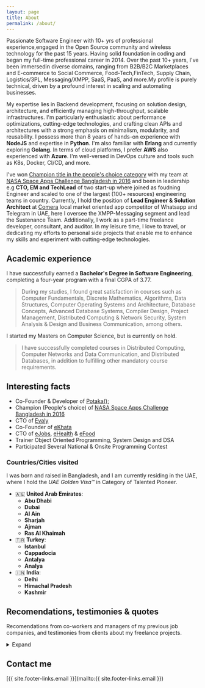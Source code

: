 ```yaml
---
layout: page
title: About
permalink: /about/
---
```

Passionate Software Engineer with 10+ yrs of professional experience,engaged in the 
Open Source community and wireless technology for the past 15 years.
Having solid foundation in coding and began my full-time professional career in 2014.
Over the past 10+ years, I've been immersedin diverse domains, ranging from B2B/B2C Marketplaces
and E-commerce to Social Commerce, Food-Tech,FinTech, Supply Chain, Logistics/3PL, Messaging/XMPP,
SaaS, PaaS, and more.My profile is purely technical, driven by a profound interest in scaling and automating businesses.

My expertise lies in Backend development, focusing on solution design, architecture, and efficiently managing high-throughput, scalable infrastructures. I'm particularly enthusiastic about performance optimizations, cutting-edge technologies, and crafting clean APIs and architectures with a strong emphasis on minimalism, modularity, and reusability.
I possess more than 8 years of hands-on experience with **NodeJS** and expertise in **Python**.
I'm also familiar with **Erlang** and currently exploring **Golang**.
In terms of cloud platforms, I prefer **AWS** also experienced with **Azure**. I'm well-versed in DevOps culture and tools such as K8s, Docker, CI/CD, and more.

I've won [Champion title in the people's choice category](https://2016.spaceappschallenge.org/challenges/earth/earth-live/projects/agro-skylab-durbar) with my team at [NASA Space Apps Challenge Bangladesh in 2016](https://2016.spaceappschallenge.org/challenges/earth/earth-live/projects/agro-skylab-durbar) and been in leadership e.g **CTO, EM and TechLead** of two start-up where joined as foudning Engineer and scaled to one of the largest (100+ resources) engineering teams in country.
Currently, I hold the position of **Lead Engineer & Solution Architect** at [Comera](https://mycomera.com) local market oriented app competitor of Whatsapp and Telegram in UAE, here I oversee the XMPP-Messaging segment and lead the Sustenance Team. Additionally, I work as a part-time freelance developer, consultant, and auditor. 
In my leisure time, I love to travel, or dedicating my efforts to personal side projects that enable me to enhance my skills and experiment with cutting-edge technologies.

## Academic experience

I have successfully earned a **Bachelor's Degree in Software Engineering**, completing a four-year program with a final CGPA of 3.77.
> During my studies, I found great satisfaction in courses such as Computer Fundamentals, Discrete Mathematics, Algorithms, Data Structures, Computer Operating Systems and Architecture, Database Concepts, Advanced Database Systems, Compiler Design, Project Management, Distributed Computing & Network Security, System Analysis & Design and Business Communication, among others.

I started my Masters on Computer Science,  but is currently on hold. 
> I have successfully completed courses in Distributed Computing, Computer Networks and Data Communication, and Distributed Databases, in addition to fulfilling other mandatory course requirements.

## Interesting facts

- Co-Founder & Developer of [Potaka();](https://potaka.io)
- Champion (People's choice) of [NASA Space Apps Challenge Bangladesh in 2016](https://2016.spaceappschallenge.org/challenges/earth/earth-live/projects/agro-skylab-durbar)
- CTO of [Evaly](https://play.google.com/store/apps/details?id=bd.com.evaly.evalyshop)
- Co-Founder of [eKhata](https://ekhata.com.bd)
- CTO of [eJobs](https://play.google.com/store/apps/details?id=bd.com.evaly.ejobs),
 [eHealth](https://play.google.com/store/apps/details?id=bd.com.evaly.ehealth) &
 [eFood](https://efood.com.bd)
- Trainer Object Oriented Programming, System Design and DSA
- Participated Several National & Onsite Programming Contest

### Countries/Cities visited

I was born and raised in Bangladesh, and I am currently residing in the UAE, where I hold the *UAE Golden Visa&trade;* in Category of Talented Pioneer.


- 🇦🇪 **United Arab Emirates**: 
  - **Abu Dhabi**
  - **Dubai**
  - **Al Ain** 
  - **Sharjah** 
  - **Ajman**
  - **Ras Al Khaimah**
- 🇹🇷 **Turkey**: 
  - **Istanbul** 
  - **Cappadocia**
  - **Antalya**
  - **Analya**
- 🇮🇳 **India**:
  - **Delhi**
  - **Himachal Pradesh**
  - **Kashmir**




## Recomendations, testimonies & quotes

Recomendations from co-workers and managers of my previous job companies, and
testimonies from clients about my freelance projects.

<details>
  <summary>Expand</summary>

[Name of Him/Her](https://es.linkedin.com/in/username), Position of
[WorkedAt](https://link.com)

> MyName is a worker with a lot of knowledge in several technical areas, from
> low level programming up to scripting languages, and including devices
> integration that's where he was helping us. He is a person with a great
> interest for learning and improve himself each day, and I recommend him
> specially for his technical expertise and aptitudes.

</details>


## Contact me

[{{ site.footer-links.email }}](mailto:{{ site.footer-links.email }})
